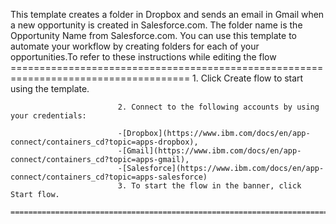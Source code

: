 This template creates a folder in Dropbox and sends an email in Gmail when a new opportunity is created in Salesforce.com. The folder name is the Opportunity Name from Salesforce.com. You can use this template to automate your workflow by creating folders for each of your opportunities.To refer to these instructions while editing the flow
        =====================================================================================
                            1. Click Create flow to start using the template.

                            2. Connect to the following accounts by using your credentials:

                            -[Dropbox](https://www.ibm.com/docs/en/app-connect/containers_cd?topic=apps-dropbox),
                            -[Gmail](https://www.ibm.com/docs/en/app-connect/containers_cd?topic=apps-gmail),
                            -[Salesforce](https://www.ibm.com/docs/en/app-connect/containers_cd?topic=apps-salesforce) 
                            3. To start the flow in the banner, click Start flow.
        ==========================================================================================